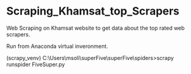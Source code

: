 # Scraping_Khamsat_top_Scrapers
Web Scraping on Khamsat website to get data about the top rated web scrapers.


Run from Anaconda virtual inveronment.

(scrapy_venv) C:\Users\msoli\superFive\superFive\spiders>scrapy runspider FiveSuper.py
